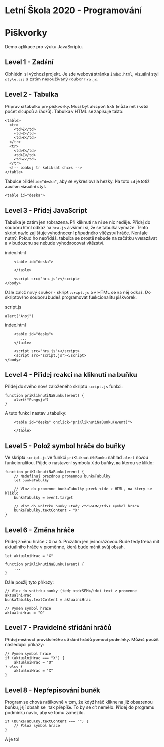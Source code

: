 Letní Škola 2020 - Programování
===============================

Piškvorky
=========

Demo aplikace pro výuku JavaScriptu.

Level 1 - Zadání
----------------
Obhlédni si výchozí projekt. Je zde webová stránka `index.html`, vizuální styl `style.css`
a zatím nepoužívaný soubor `hra.js`.



Level 2 - Tabulka
-----------------
Připrav si tabulku pro piškvorky. Musí být alespoň 5x5 (může mít i vetší počet sloupců a řádků).
Tabulka v HTML se zapisuje takto:

~~~
<table>
  <tr>
    <td>Z</td>
    <td>Z</td>
    <td>Z</td>
  </tr>
  <tr>
    <td>Z</td>
    <td>Z</td>
    <td>Z</td>
  </tr>
  <!-- opakuj tr kolikrat chces -->
</table>
~~~

Tabulce přiděl `id="deska"`, aby se vykreslovala hezky. Na toto `id` je totiž zacílen vizuální styl.

~~~
<table id="deska">
~~~



Level 3 - Přidej JavaScript
---------------------------
Tabulka je zatím jen zobrazena. Při kliknutí na ni se nic neděje.
Přidej do souboru html odkaz na `hra.js` a všimni si, že se tabulka vymaže.
Tento skript navíc zajišťuje vyhodnocení případného vítězství hráče. Není ale nutný.
Pokud ho nepřidáš, tabulka se prostě nebude na začátku vymazávat a v budoucnu se nebude vyhodnocovat vítězství.

index.html
~~~
    <table id="deska">
       ...
    </table>

    <script src="hra.js"></script>
</body>
~~~

Dále založ nový soubor - skript `script.js` a v HTML se na něj odkaž. Do skriptového souboru budeš programovat funkcionalitu piškvorek.

script.js
~~~
alert("Ahoj")
~~~

index.html
~~~
    <table id="deska">
       ...
    </table>

    <script src="hra.js"></script>
    <script src="script.js"></script>
</body>
~~~



Level 4 - Přidej reakci na kliknutí na buňku
--------------------------------------------
Přidej do svého nově založeného skriptu `script.js` funkci:

~~~
function priKliknutiNaBunku(event) {
    alert("Funguje")
}
~~~

A tuto funkci nastav u tabulky:

~~~
    <table id="deska" onclick="priKliknutiNaBunku(event)">
       ...
    </table>
~~~



Level 5 - Polož symbol hráče do buňky
-------------------------------------
Ve skriptu `script.js` ve funkci `priKliknutiNaBunku` nahraď `alert` novou funkcionalitou.
Půjde o nastavení symbolu `X` do buňky, na kterou se kliklo:

~~~
function priKliknutiNaBunku(event) {
    // Nadefinuj prazdnou promennou bunkaTabulky
    let bunkaTabulky

    // Vloz do promenne bunkaTabulky prvek <td> z HTML, na ktery se kliklo
    bunkaTabulky = event.target

    // Vloz do vnitrku bunky (tedy <td>SEM</td>) symbol hrace
    bunkaTabulky.textContent = "X"
}
~~~



Level 6 - Změna hráče
---------------------
Přidej změnu hráče z `X` na `O`. Prozatím jen jednorázovou. Bude tedy třeba mít aktuálního hráče v proměnné,
která bude měnit svůj obsah.

~~~
let aktualniHrac = "X"

function priKliknutiNaBunku(event) {
    ...
}
~~~

Dále použij tyto příkazy:

~~~
// Vloz do vnitrku bunky (tedy <td>SEM</td>) text z promenne aktualniHrac
bunkaTabulky.textContent = aktualniHrac
~~~

~~~
// Vymen symbol hrace
aktualniHrac = "O"
~~~



Level 7 - Pravidelné střídání hráčů
-----------------------------------
Přidej možnost pravidelného střídání hráčů pomocí podmínky. Můžeš použít následující příkazy:

~~~
// Vymen symbol hrace
if (aktualniHrac === "X") {
    aktualniHrac = "O"
} else {
    aktualniHrac = "X"
}
~~~



Level 8 - Nepřepisování buněk
-----------------------------
Program se chová nešikovně v tom, že když hráč klikne na již obsazenou buňku,
její obsah se i tak přepíše.
To by se dít nemělo. Přidej do programu podmínku navíc, aby se tomu zamezilo.

~~~
if (bunkaTabulky.textContent === "") {
    // Poloz symbol hrace
}
~~~



A je to!